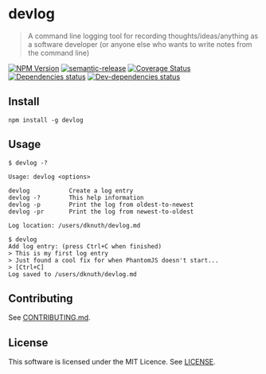 <!--[RM_HEADING]-->
# devlog

<!--[]-->
<!--[RM_DESCRIPTION]-->
> A command line logging tool for recording thoughts/ideas/anything as a software developer (or anyone else who wants to write notes from the command line)

<!--[]-->

<!--[RM_BADGES]-->
[![NPM Version](https://img.shields.io/npm/v/devlog.svg?style=flat-square)](http://npm.im/devlog)
[![semantic-release](https://img.shields.io/badge/%20%20%F0%9F%93%A6%F0%9F%9A%80-semantic--release-e10079.svg)](https://github.com/semantic-release/semantic-release)
[![Coverage Status](https://coveralls.io/repos/github/uglow/devlog/badge.svg?branch=master)](https://coveralls.io/github/uglow/devlog?branch=master)
[![Dependencies status](https://david-dm.org/uglow/devlog/status.svg?theme=shields.io)](https://david-dm.org/uglow/devlog#info=dependencies)
[![Dev-dependencies status](https://david-dm.org/uglow/devlog/dev-status.svg?theme=shields.io)](https://david-dm.org/uglow/devlog#info=devDependencies)


<!--[]-->

<!--[RM_INSTALL]-->
## Install

    npm install -g devlog


<!--[]-->

## Usage

```
$ devlog -?

Usage: devlog <options>

devlog           Create a log entry
devlog -?        This help information
devlog -p        Print the log from oldest-to-newest
devlog -pr       Print the log from newest-to-oldest

Log location: /users/dknuth/devlog.md

$ devlog
Add log entry: (press Ctrl+C when finished)
> This is my first log entry
> Just found a cool fix for when PhantomJS doesn't start...
> [Ctrl+C]
Log saved to /users/dknuth/devlog.md

```

<!--[RM_CONTRIBUTING]-->
## Contributing

See [CONTRIBUTING.md](CONTRIBUTING.md).


<!--[]-->


<!--[RM_LICENSE]-->
## License

This software is licensed under the MIT Licence. See [LICENSE](LICENSE).

<!--[]-->

